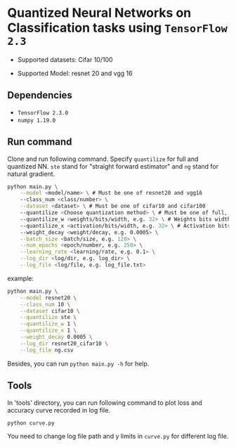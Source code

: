 # Quantized Neural Networks on Classification tasks using `TensorFlow 2.3`

- Supported datasets: Cifar 10/100

- Supported Model: resnet 20 and vgg 16



## Dependencies

- `TensorFlow 2.3.0`
- `numpy 1.19.0`



## Run command

Clone and run following command. Specify `quantilize` for full and quantized NN. `ste` stand for "straight forward estimator" and `ng` stand for natural gradient.

```sh
python main.py \
	--model <model/name> \ # Must be one of resnet20 and vgg16
	--class_num <class/number> \
	--dataset <dataset> \ # Must be one of cifar10 and cifar100
	--quantilize <Choose quantization method> \ # Must be one of full, ste and ng
	--quantilize_w <weights/bits/width, e.g. 32> \ # Weights bits width for quantilize model
	--quantilize_x <activation/bits/width, e.g. 32> \ # Activation bits width for quantilize model
	--weight_decay <weight/decay, e.g. 0.0005> \
	--batch_size <batch/size, e.g. 128> \
	--num_epochs <epoch/number, e.g. 250> \
	--learning_rate <learning/rate, e.g. 0.1> \
	--log_dir <log/dir, e.g. log_dir> \
	--log_file <log/file, e.g. log_file.txt>
```

example: 

```sh
python main.py \
	--model resnet20 \
	--class_num 10 \
	--dataset cifar10 \
	--quantilize ste \
	--quantilize_w 1 \
	--quantilize_x 1 \
	--weight_decay 0.0005 \
	--log_dir resnet20_cifar10 \
	--log_file ng.csv
```

Besides, you can run `python main.py -h` for help. 



## Tools

In 'tools' directory, you can run following command to plot loss and accuracy curve recorded in log file.

```sh
python curve.py
```

You need to change log file path and y limits in `curve.py` for different log file. 
